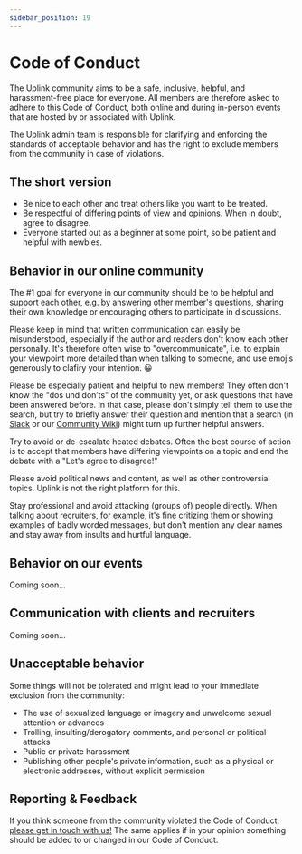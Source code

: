 ```yaml
---
sidebar_position: 19
---
```


# Code of Conduct

The Uplink community aims to be a safe, inclusive, helpful, and harassment-free place for everyone. All members are therefore asked to adhere to this Code of Conduct, both online and during in-person events that are hosted by or associated with Uplink.

The Uplink admin team is responsible for clarifying and enforcing the standards of acceptable behavior and has the right to exclude members from the community in case of violations.

## The short version

* Be nice to each other and treat others like you want to be treated.
* Be respectful of differing points of view and opinions. When in doubt, agree to disagree.
* Everyone started out as a beginner at some point, so be patient and helpful with newbies.

## Behavior in our online community

The #1 goal for everyone in our community should be to be helpful and support each other, e.g. by answering other member's questions, sharing their own knowledge or encouraging others to participate in discussions.

Please keep in mind that written communication can easily be misunderstood, especially if the author and readers don't know each other personally. It's therefore often wise to "overcommunicate", i.e. to explain your viewpoint more detailed than when talking to someone, and use emojis generously to clafiry your intention. 😀

Please be especially patient and helpful to new members! They often don't know the "dos und don’ts" of the community yet, or ask questions that have been answered before. In that case, please don't simply tell them to use the search, but try to briefly answer their question and mention that a search (in [Slack](our-slack.md) or our [Community Wiki](community-wiki.md)) might turn up further helpful answers.

Try to avoid or de-escalate heated debates. Often the best course of action is to accept that members have differing viewpoints on a topic and end the debate with a "Let's agree to disagree!"

Please avoid political news and content, as well as other controversial topics. Uplink is not the right platform for this.

Stay professional and avoid attacking (groups of) people directly. When talking about recruiters, for example, it's fine critizing them or showing examples of badly worded messages, but don't mention any clear names and stay away from insults and hurtful language.

## Behavior on our events

Coming soon...

## Communication with clients and recruiters

Coming soon...

## Unacceptable behavior

Some things will not be tolerated and might lead to your immediate exclusion from the community:

* The use of sexualized language or imagery and unwelcome sexual attention or advances
* Trolling, insulting/derogatory comments, and personal or political attacks
* Public or private harassment
* Publishing other people's private information, such as a physical or electronic addresses, without explicit permission

## Reporting & Feedback

If you think someone from the community violated the Code of Conduct, [please get in touch with us!](mailto:%{email}) The same applies if in your opinion something should be added to or changed in our Code of Conduct.
